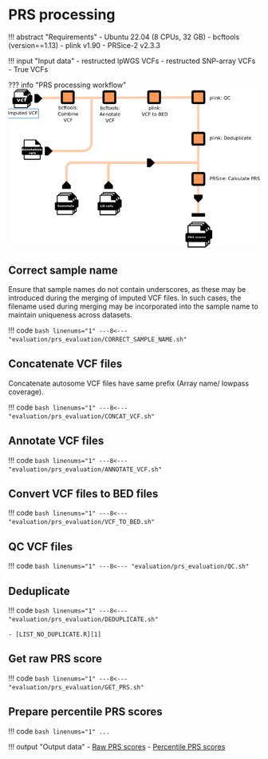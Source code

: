 # PRS processing

!!! abstract "Requirements"
    - Ubuntu 22.04 (8 CPUs, 32 GB)
    - bcftools (version==1.13)
    - plink v1.90
    - PRSice-2 v2.3.3

!!! input "Input data"
    - restructed lpWGS VCFs
    - restructed SNP-array VCFs
    - True VCFs

??? info "PRS processing workflow"
    ![](../assets/img/PRS-workflow.png)

## Correct sample name

Ensure that sample names do not contain underscores, as these may be introduced during the merging of imputed VCF files. In such cases, the filename used during merging may be incorporated into the sample name to maintain uniqueness across datasets.

!!! code
    ```bash linenums="1"
    ---8<--- "evaluation/prs_evaluation/CORRECT_SAMPLE_NAME.sh"
    ```

## Concatenate VCF files

Concatenate autosome VCF files have same prefix (Array name/ lowpass coverage).

!!! code
    ```bash linenums="1"
    ---8<--- "evaluation/prs_evaluation/CONCAT_VCF.sh"
    ```

## Annotate VCF files

!!! code
    ```bash linenums="1"
    ---8<--- "evaluation/prs_evaluation/ANNOTATE_VCF.sh"
    ```

## Convert VCF files to BED files

!!! code
    ```bash linenums="1"
    ---8<--- "evaluation/prs_evaluation/VCF_TO_BED.sh"
    ```

## QC VCF files

!!! code
    ```bash linenums="1"
    ---8<--- "evaluation/prs_evaluation/QC.sh"
    ```

## Deduplicate

!!! code
    ```bash linenums="1"
    ---8<--- "evaluation/prs_evaluation/DEDUPLICATE.sh"
    ```

    - [LIST_NO_DUPLICATE.R][1]

## Get raw PRS score

!!! code
    ```bash linenums="1"
    ---8<--- "evaluation/prs_evaluation/GET_PRS.sh"
    ```

## Prepare percentile PRS scores
!!! code
    ```bash linenums="1"
    ...
    ```

!!! output "Output data"
    - [Raw PRS scores][2]
    - [Percentile PRS scores][3]


[1]: https://github.com/KTest-VN/lps_paper/blob/main/evaluation/prs_evaluation/LIST_NO_DUPLICATE.R
[2]: https://github.com/KTest-VN/lps_paper/tree/main/evaluation/downstream/data/raw_prs_scores
[3]: https://github.com/KTest-VN/lps_paper/tree/main/evaluation/downstream/data/process_prs_scores